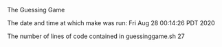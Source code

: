 The Guessing Game

The date and time at which make was run: 
Fri Aug 28 00:14:26 PDT 2020

The number of lines of code contained in guessinggame.sh 
27
